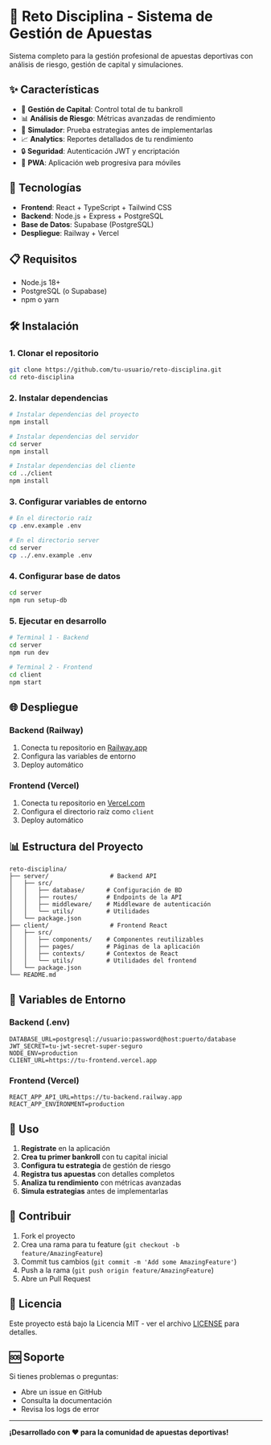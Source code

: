 # 🎯 Reto Disciplina - Sistema de Gestión de Apuestas

Sistema completo para la gestión profesional de apuestas deportivas con análisis de riesgo, gestión de capital y simulaciones.

## ✨ Características

- 🏦 **Gestión de Capital**: Control total de tu bankroll
- 📊 **Análisis de Riesgo**: Métricas avanzadas de rendimiento
- 🎲 **Simulador**: Prueba estrategias antes de implementarlas
- 📈 **Analytics**: Reportes detallados de tu rendimiento
- 🔒 **Seguridad**: Autenticación JWT y encriptación
- 📱 **PWA**: Aplicación web progresiva para móviles

## 🚀 Tecnologías

- **Frontend**: React + TypeScript + Tailwind CSS
- **Backend**: Node.js + Express + PostgreSQL
- **Base de Datos**: Supabase (PostgreSQL)
- **Despliegue**: Railway + Vercel

## 📋 Requisitos

- Node.js 18+
- PostgreSQL (o Supabase)
- npm o yarn

## 🛠️ Instalación

### 1. Clonar el repositorio
```bash
git clone https://github.com/tu-usuario/reto-disciplina.git
cd reto-disciplina
```

### 2. Instalar dependencias
```bash
# Instalar dependencias del proyecto
npm install

# Instalar dependencias del servidor
cd server
npm install

# Instalar dependencias del cliente
cd ../client
npm install
```

### 3. Configurar variables de entorno
```bash
# En el directorio raíz
cp .env.example .env

# En el directorio server
cd server
cp ../.env.example .env
```

### 4. Configurar base de datos
```bash
cd server
npm run setup-db
```

### 5. Ejecutar en desarrollo
```bash
# Terminal 1 - Backend
cd server
npm run dev

# Terminal 2 - Frontend
cd client
npm start
```

## 🌐 Despliegue

### Backend (Railway)
1. Conecta tu repositorio en [Railway.app](https://railway.app)
2. Configura las variables de entorno
3. Deploy automático

### Frontend (Vercel)
1. Conecta tu repositorio en [Vercel.com](https://vercel.com)
2. Configura el directorio raíz como `client`
3. Deploy automático

## 📊 Estructura del Proyecto

```
reto-disciplina/
├── server/                 # Backend API
│   ├── src/
│   │   ├── database/      # Configuración de BD
│   │   ├── routes/        # Endpoints de la API
│   │   ├── middleware/    # Middleware de autenticación
│   │   └── utils/         # Utilidades
│   └── package.json
├── client/                 # Frontend React
│   ├── src/
│   │   ├── components/    # Componentes reutilizables
│   │   ├── pages/         # Páginas de la aplicación
│   │   ├── contexts/      # Contextos de React
│   │   └── utils/         # Utilidades del frontend
│   └── package.json
└── README.md
```

## 🔐 Variables de Entorno

### Backend (.env)
```env
DATABASE_URL=postgresql://usuario:password@host:puerto/database
JWT_SECRET=tu-jwt-secret-super-seguro
NODE_ENV=production
CLIENT_URL=https://tu-frontend.vercel.app
```

### Frontend (Vercel)
```env
REACT_APP_API_URL=https://tu-backend.railway.app
REACT_APP_ENVIRONMENT=production
```

## 📱 Uso

1. **Regístrate** en la aplicación
2. **Crea tu primer bankroll** con tu capital inicial
3. **Configura tu estrategia** de gestión de riesgo
4. **Registra tus apuestas** con detalles completos
5. **Analiza tu rendimiento** con métricas avanzadas
6. **Simula estrategias** antes de implementarlas

## 🤝 Contribuir

1. Fork el proyecto
2. Crea una rama para tu feature (`git checkout -b feature/AmazingFeature`)
3. Commit tus cambios (`git commit -m 'Add some AmazingFeature'`)
4. Push a la rama (`git push origin feature/AmazingFeature`)
5. Abre un Pull Request

## 📄 Licencia

Este proyecto está bajo la Licencia MIT - ver el archivo [LICENSE](LICENSE) para detalles.

## 🆘 Soporte

Si tienes problemas o preguntas:
- Abre un issue en GitHub
- Consulta la documentación
- Revisa los logs de error

---

**¡Desarrollado con ❤️ para la comunidad de apuestas deportivas!**
